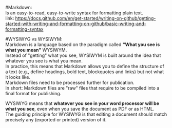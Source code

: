 #Markdown:  
Is an easy-to-read, easy-to-write syntax for formatting plain text.  
link: https://docs.github.com/en/get-started/writing-on-github/getting-started-with-writing-and-formatting-on-github/basic-writing-and-formatting-syntax 

#WYSIWYG vs WYSIWYM:  
Markdown is a language based on the paradigm called **"What you see is what you mean"** WYSIWYM.  
Instead of "getting" what you see, WYSIWYM is built around the idea that whatever you see is what you mean.  
In practice, this means that Markdown allows you to define the structure of a text (e.g., define headings, bold text, blockquotes and links) but not what it looks like.  
Markdown files need to be processed further for publication.  
In short: Markdown files are "raw" files that require to be compiled into a final format for publishing.

WYSIWYG means that **whatever you see in your word processor will be what you see**, even when you save the document as PDF or as HTML.  
The guiding principle for WYSIWYG is that editing a document should match precisely any (exported or printed) version of it.

